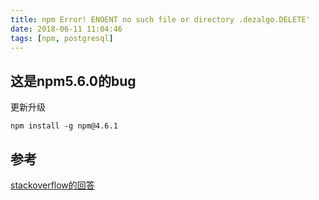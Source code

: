 ```yaml
---
title: npm Error! ENOENT no such file or directory .dezalgo.DELETE'
date: 2018-06-11 11:04:46
tags: [npm, postgresql]
---
```

## 这是npm5.6.0的bug
更新升级
```shell
npm install -g npm@4.6.1
```
## 参考
[stackoverflow的回答](https://stackoverflow.com/questions/48351466/npm-error-enoent-no-such-file-or-directory-dezalgo-delete)

